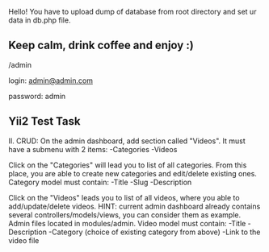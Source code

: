 Hello! You have to upload dump of database from root directory and set ur data in db.php file.

## Keep calm, drink coffee and enjoy :)

/admin

login: admin@admin.com

password: admin

## Yii2 Test Task

II. CRUD:
On the admin dashboard, add section called "Videos". It must have a submenu with 2 items: 
-Categories
-Videos

Click on the "Categories" will lead you to list of all categories. From this place, you are able to create new categories and edit/delete existing ones. Category model must contain:
-Title
-Slug
-Description

Click on the "Videos" leads you to list of all videos, where you able to add/update/delete videos.
HINT: current admin dashboard already contains several controllers/models/views, you can consider them as example. Admin files located in modules/admin. 
Video model must contain:
-Title
-Description
-Category (choice of existing category from above)
-Link to the video file
